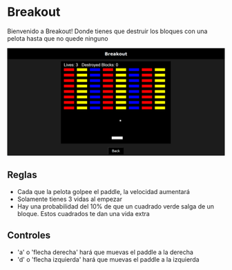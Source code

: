 # Breakout
Bienvenido a Breakout! Donde tienes que destruir los bloques con una pelota hasta que no quede ninguno

![Screenshot de breakout](Captura%20de%20pantalla%202025-03-10%20191251.png)

## Reglas
- Cada que la pelota golpee el paddle, la velocidad aumentará
- Solamente tienes 3 vidas al empezar
- Hay una probabilidad del 10% de que un cuadrado verde salga de un bloque. Estos cuadrados te dan una vida extra

## Controles
- 'a' o 'flecha derecha' hará que muevas el paddle a la derecha
- 'd' o 'flecha izquierda' hará que muevas el paddle a la izquierda